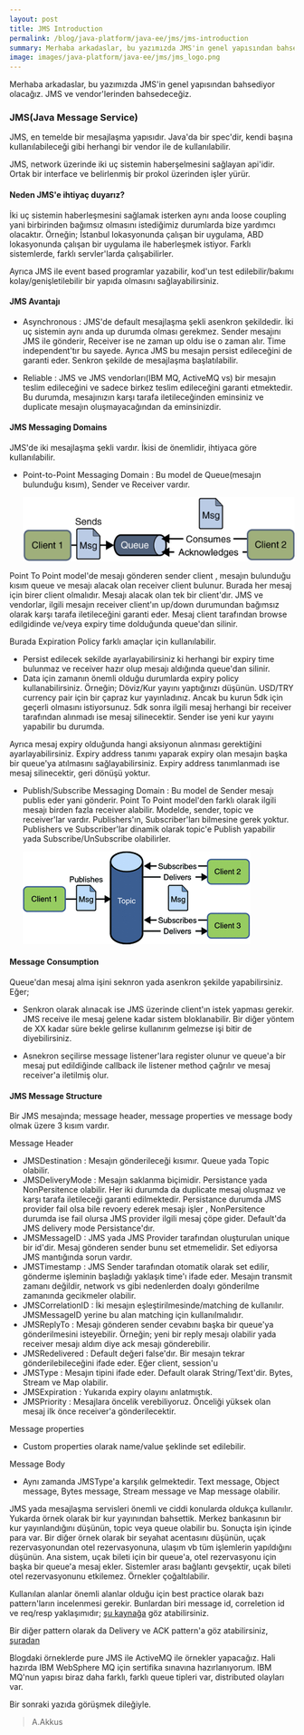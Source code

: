 ```yaml
---
layout: post
title: JMS Introduction
permalink: /blog/java-platform/java-ee/jms/jms-introduction
summary: Merhaba arkadaslar, bu yazımızda JMS'in genel yapısından bahsediyor olacağız.
image: images/java-platform/java-ee/jms/jms_logo.png
---
```


Merhaba arkadaslar, bu yazımızda JMS'in genel yapısından bahsediyor olacağız. JMS ve vendor'lerinden bahsedeceğiz.

### JMS(Java Message Service)
JMS, en temelde bir mesajlaşma yapısıdır. Java'da bir spec'dir, kendi başına kullanılabileceği gibi herhangi bir vendor ile de kullanılabilir.

JMS, network üzerinde iki uç sistemin haberşelmesini sağlayan api'idir. Ortak bir interface ve belirlenmiş bir prokol üzerinden işler yürür.

#### Neden JMS'e ihtiyaç duyarız?
İki uç sistemin haberleşmesini sağlamak isterken aynı anda loose coupling yani birbirinden bağımsız olmasını istediğimiz durumlarda bize yardımcı olacaktır. Örneğin;
İstanbul lokasyonunda çalışan bir uygulama, ABD lokasyonunda çalışan bir uygulama ile haberleşmek istiyor. Farklı sistemlerde, farklı servler'larda çalışabilirler.

Ayrıca JMS ile event based programlar yazabilir, kod'un test edilebilir/bakımı kolay/genişletilebilir bir yapıda olmasını sağlayabilirsiniz.

#### JMS Avantajı

* Asynchronous : JMS'de default mesajlaşma şekli asenkron şekildedir. İki uç sistemin aynı anda up durumda olması gerekmez. Sender mesajını JMS ile gönderir, Receiver ise ne zaman up oldu ise o zaman alır. Time independent'tır bu sayede. Ayrıca JMS bu mesajın persist edileceğini de garanti eder. Senkron şekilde de mesajlaşma başlatılabilir.

* Reliable : JMS ve JMS vendorları(IBM MQ, ActiveMQ vs) bir mesajın teslim edileceğini ve sadece birkez teslim edileceğini garanti etmektedir. Bu durumda, mesajınızın karşı tarafa iletileceğinden eminsiniz ve duplicate mesajın oluşmayacağından da eminsinizdir.

#### JMS Messaging Domains
JMS'de iki mesajlaşma şekli vardır. İkisi de önemlidir, ihtiyaca göre kullanılabilir.

* Point-to-Point Messaging Domain : Bu model de Queue(mesajın bulunduğu kısım), Sender ve Receiver vardır.

  ![jms ptp](/images/java-platform/java-ee/jms/jms-pointToPoint.jpg)  

Point To Point model'de mesajı gönderen sender client , mesajın bulunduğu kısım queue ve mesajı alacak olan receiver client bulunur. Burada her mesaj için birer client olmalıdır. Mesajı alacak olan tek bir client'dır. JMS ve vendorlar, ilgili mesajın receiver client'ın up/down durumundan bağımsız olarak karşı tarafa iletileceğini garanti eder. Mesaj client tarafından browse edilgidinde ve/veya expiry time dolduğunda queue'dan silinir.

Burada Expiration Policy farklı amaçlar için kullanılabilir.

* Persist edilecek sekilde ayarlayabilirsiniz ki herhangi bir expiry time bulunmaz ve receiver hazır olup mesajı aldığında queue'dan silinir.
* Data için zamanın önemli olduğu durumlarda expiry policy kullanabilirsiniz. Örneğin; Döviz/Kur yayını yaptığınızı düşünün. USD/TRY currency pair için bir çapraz kur yayınladınız. Ancak bu kurun 5dk için geçerli olmasını istiyorsunuz. 5dk sonra ilgili mesaj herhangi bir receiver tarafından alınmadı ise mesaj silinecektir. Sender ise yeni kur yayını yapabilir bu durumda.

Ayrıca mesaj expiry olduğunda hangi aksiyonun alınması gerektiğini ayarlayabilirsiniz. Expiry address tanımı yaparak expiry olan mesajın başka bir queue'ya atılmasını sağlayabilirsiniz. Expiry address tanımlanmadı ise mesaj silinecektir, geri dönüşü yoktur.

* Publish/Subscribe Messaging Domain : Bu model de Sender mesajı publis eder yani gönderir. Point To Point model'den farklı olarak ilgili mesajı birden fazla receiver alabilir. Modelde, sender, topic ve receiver'lar vardır. Publishers'ın, Subscriber'ları bilmesine gerek yoktur. Publishers ve Subscriber'lar dinamik olarak topic'e Publish yapabilir yada Subscribe/UnSubscribe olabilirler.

  ![jms PublishSubscriber](/images/java-platform/java-ee/jms/jms-publishSubscribe.jpg)


#### Message Consumption

Queue'dan mesaj alma işini seknron yada asenkron şekilde yapabilirsiniz.
Eğer;

  * Senkron olarak alınacak ise JMS üzerinde client'ın istek yapması gerekir. JMS receive ile mesaj gelene kadar sistem bloklanabilir. Bir diğer yöntem de XX kadar süre bekle gelirse kullanırım gelmezse işi bitir de diyebilirsiniz.

  * Asnekron seçilirse message listener'lara register olunur ve queue'a bir mesaj put edildiğinde callback ile listener method çağrılır ve mesaj receiver'a iletilmiş olur.

#### JMS Message Structure
Bir JMS mesajında; message header, message properties ve message body olmak üzere 3 kısım vardır.

Message Header

 * JMSDestination : Mesajın gönderileceği kısımır. Queue yada Topic olabilir.
 * JMSDeliveryMode : Mesajın saklanma biçimidir. Persistance yada NonPersitence olabilir. Her iki durumda da duplicate mesaj oluşmaz ve karşı tarafa iletileceği garanti edilmektedir.
    Persistance durumda JMS provider fail olsa bile revoery ederek mesajı işler , NonPersitence durumda ise fail olursa JMS provider ilgili mesaj çöpe gider. Default'da JMS delivery mode Persistance'dır.
 * JMSMessageID : JMS yada JMS Provider tarafından oluşturulan unique bir id'dir. Mesaj gönderen sender bunu set etmemelidir. Set ediyorsa JMS mantığında sorun vardır.
 * JMSTimestamp : JMS Sender tarafından otomatik olarak set edilir, gönderme işleminin başladığı yaklaşık time'ı ifade eder. Mesajın transmit zamanı değildir, network vs gibi nedenlerden doalyı gönderilme zamanında gecikmeler olabilir.
 * JMSCorrelationID : İki mesajın eşleştirilmesinde/matching de kullanılır. JMSMessageID yerine bu alan matching için kullanılmalıdır.
 * JMSReplyTo : Mesajı gönderen sender cevabını başka bir queue'ya gönderilmesini isteyebilir. Örneğin; yeni bir reply mesajı olabilir yada receiver mesajı aldım diye ack mesajı gönderebilir.
 * JMSRedelivered : Default değeri false'dır. Bir mesajın tekrar gönderilebileceğini ifade eder. Eğer client, session'u
 * JMSType : Mesajın tipini ifade eder. Default olarak String/Text'dir. Bytes, Stream ve Map olabilir.
 * JMSExpiration : Yukarıda expiry olayını anlatmıştık.
 * JMSPriority : Mesajlara öncelik verebiliyoruz. Önceliği yüksek olan mesaj ilk önce receiver'a gönderilecektir.

Message properties

 * Custom properties olarak name/value şeklinde set edilebilir.

Message Body

 * Aynı zamanda JMSType'a karşılık gelmektedir. Text message, Object message, Bytes message, Stream message ve Map message olabilir.



JMS yada mesajlaşma servisleri önemli ve ciddi konularda oldukça kullanılır. Yukarda örnek olarak bir kur yayınından bahsettik. Merkez bankasının bir kur yayınlandığını düşünün, topic veya queue olabilir bu. Sonuçta işin içinde para var. Bir diğer örnek olarak bir seyahat acentasını düşünün, uçak rezervasyonundan otel rezervasyonuna, ulaşım vb tüm işlemlerin yapıldığını düşünün. Ana sistem, uçak bileti için bir queue'a, otel rezervasyonu için başka bir queue'a mesaj ekler. Sistemler arası bağlantı gevşektir, uçak bileti otel rezervasyonunu etkilemez. Örnekler çoğaltılabilir.

Kullanılan alanlar önemli alanlar olduğu için best practice olarak bazı pattern'ların incelenmesi gerekir. Bunlardan biri message id, correletion id ve req/resp yaklaşımıdır;
[şu kaynağa](https://docs.oracle.com/cd/E13171_01/alsb/docs25/interopjms/MsgIDPatternforJMS.html) göz atabilirsiniz.

Bir diğer pattern olarak da Delivery ve ACK pattern'a göz atabilirsiniz, [şuradan](http://wso2.com/library/articles/2013/01/jms-message-delivery-reliability-acknowledgement-patterns/)

Blogdaki örneklerde pure JMS ile ActiveMQ ile örnekler yapacağız. Hali hazırda IBM WebSphere MQ için sertifika sınavına hazırlanıyorum. IBM MQ'nun yapısı biraz daha farklı, farklı queue tipleri var, distributed olayları var.  

Bir sonraki yazıda görüşmek dileğiyle.

> A.Akkus
